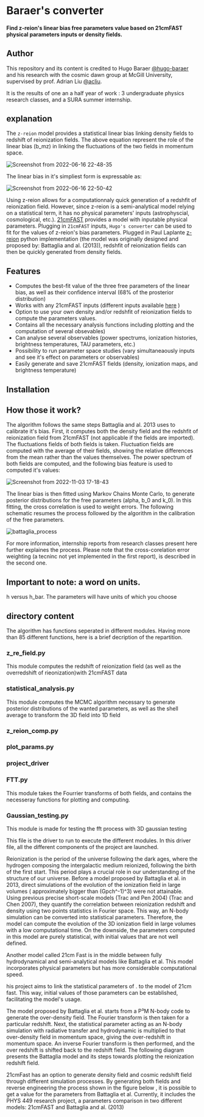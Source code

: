 # Baraer's converter

#### Find z-reion's linear bias free parameters value based on 21cmFAST physical parameters inputs or density fields.

## Author
This repository and its content is credited to Hugo Baraer [@hugo-baraer](https://github.com/hugo-baraer) and his research with the cosmic dawn group at McGill University, supervised by prof. Adrian Liu [@acliu](https://github.com/acliu). 

It is the results of one an a half year of work : 3 undergraduate physics research classes, and a SURA summer internship. 

## explanation

The `z-reion` model provides a statistical linear bias linking density fields to redshift of reionization fields. The above equation represent the role of the linear bias (b_mz) in linking the fluctuations of the two fields in momentum space.

![Screenshot from 2022-06-16 22-48-35](https://user-images.githubusercontent.com/59851566/200427369-d2d822ad-3a91-4672-b56f-593a929a1064.png)

The linear bias in it's simpliest form is expressable as: 

![Screenshot from 2022-06-16 22-50-42](https://user-images.githubusercontent.com/59851566/200427950-3221477b-d322-41c2-a602-e76f3a96064c.png)

Using z-reion allows for a computationnaly quick generation of a redshfit of reionization field. However, since z-reion is a semi-analytical model relying on a statistical term, it has no physical parameters' inputs (astrophyscial, cosmological, etc.). [21cmFAST](https://github.com/21cmfast/21cmFAST) provides a model with inputable physical parameters. Plugging in `21cmFAST` inputs, `Hugo's converter` can be used to fit for the values of z-reion's bias parameters. Plugged in Paul Laplante [z-reion](https://github.com/plaplant/zreion) python implementation (the model was originally designed and proposed by:  Battaglia and al. (2013)), redshfit of reionization fields can then be quickly generated from density fields. 


## Features

* Computes the best-fit value of the three free parameters of the linear bias, as well as their confidence interval (68% of the prosterior distribution)
* Works with any 21cmFAST inputs (different inputs available [here](https://21cmfast.readthedocs.io/en/latest/_modules/py21cmfast/inputs.html) )
* Option to use your own density and/or redshfit of reionization fields to compute the parameters values.
* Contains all the necessary analysis functions including plotting and the computation of several obsevables)
* Can analyse several observables (power spectrums, ionization histories, brightness temperatures, TAU parameters, etc.)
* Possibility to run parameter space studies (vary simultaneaously inputs and see it's effect on parameters or observables)
* Easily generate and save 21cmFAST fields (density, ionization maps, and brightness temperature)

## Installation



## How those it work?

The algorithm follows the same steps Battaglia and al. 2013 uses to calibrate it's bias. First, it computes both the density field and the redshfit of reionization field from 21cmFAST (not applicable if the fields are imported). The fluctuations fields of both fields is taken. Fluctuation fields
are computed with the average of their fields, showing the relative differences from the mean rather than the values themselves. The power spectrum of both fields are computed, and the following bias feature is used to computed it's values: 

![Screenshot from 2022-11-03 17-18-43](https://user-images.githubusercontent.com/59851566/200437285-aeebf956-d8b0-4bbd-878b-b4dec202b9fa.png)

The linear bias is then fitted using Markov Chains Monte Carlo, to generate posterior distributions for the free parameters (alpha, b_0 and k_0). In this fitting, the cross correlation is used to weight errors. The following schematic resumes the process followed by the algorithm in the calibration of the free parameters.

![battaglia_process](https://user-images.githubusercontent.com/59851566/200426827-45335b46-d89c-4a1c-a462-fca73e590b66.jpg)

For more information, internship reports from research classes present here further explaines the process. Please note that the cross-corelation error weighting (a tecninc not yet implemented in the first report), is described in the second one.

## Important to note: a word on units. 

h versus h_bar. The parameters will have units of which you choose

## directory content

The algorithm has functions seperated in different modules. Having more than 85 different functions, here is a brief decription of the repartition.  

### z_re_field.py

This module computes the redshift of reionization field (as well as the overredshift of rieonization)with 21cmFAST data

### statistical_analysis.py

This module computes the MCMC algorithm necessary to generate posterior distributions of the wanted parameters, as well as the shell average to transform the 3D field into 1D field

### z_reion_comp.py

### plot_params.py

### project_driver 

### FTT.py

This module takes the Fourrier transforms of both fields, and contains the necesseray functions for plotting and computing.

### Gaussian_testing.py

This module is made for testing the fft process with 3D gaussian testing


This file is the driver to run to execute the different modules. In this driver file, all the different components of the project are launched. 


Reionization is the period of the universe following the dark ages, where the hydrogen composing the intergalactic medium reionized, following the birth of the first start. This period plays a crucial role in our understanding of the structure of our universe. Before a model proposed by Battaglia et al. in 2013, direct simulations of the evolution of the ionization field in large volumes ( approximately bigger than (Gpch^-1)^3) were not attainable. Using previous precise short-scale models (Trac and Pen 2004) (Trac and Chen 2007), they quantify the correlation between reionization redshift and density using two points statistics in Fourier space. This way, an N-body simulation can be converted into statistical parameters. Therefore, the model can compute the evolution of the 3D ionization field in large volumes with a low computational time. On the downside, the parameters computed in this model are purely statistical, with initial values that are not well defined. 

Another model called 21cm Fast is in the middle between fully hydrodynamical and semi-analytical models like Battaglia et al. This model incorporates physical parameters but has more considerable computational speed.

his project aims to link the statistical parameters of . to the model of 21cm fast. This way, initial values of those parameters can be established, facilitating the model's usage. 

The model proposed by Battaglia et al. starts from a P³M N-body code to generate the over-density field. The Fourier transform is then taken for a particular redshift. Next, the statistical parameter acting as an N-body simulation with radiative transfer and hydrodynamic is multiplied to that over-density field in momentum space, giving the over-redshift in momentum space. An inverse Fourier transform is then performed, and the over redshift is shifted back to the redshift field. The following diagram presents the Battaglia model and its steps towards plotting the reionization redshift field.

21cmFast has an option to generate density field and cosmic redshift field through different simulation processes. By generating both fields and reverse engineering the process shown in the figure below , it is possible to get a value for the parameters from Battaglia et al. 
Currently, it includes the PHYS 449 research project, a parameters comparison in two different models: 21cmFAST and Battaglia and al. (2013) 

